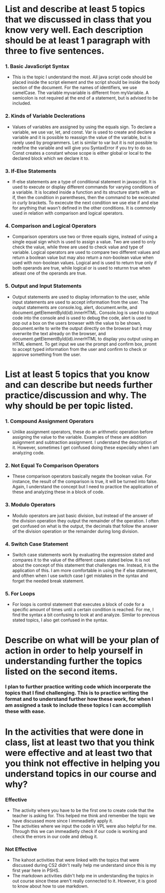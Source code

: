 # List and describe at least 5 topics that we discussed in class that you know very well. Each description should be at least 1 paragraph with three to five sentences.

### 1. **Basic JavaScript Syntax**
* This is the topic I understand the most. All java script code should be placed inside the script element and the script should be inside the body section of the document. For the names of identifiers, we use camelCase. The variable myvariable is different from myVariable. A semicolon is not required at the end of a statement, but is advised to be included. 
### 2. **Kinds of Variable Declerations**
* Values of variables are assigned by using the equals sign. To declare a variable, we use var, let, and const. Var is used to create and declare a variable and it is possible to reassign the value of the variable, but is rarely used by programmers. Let is similar to var but it is not possible to redefine the variable and will give you SyntaxError if you try to do so. Const creates a constant whose scope is either global or local to the declared block which we declare it to. 
### 3. **If-Else Statements**
* If-else statements are a type of conditional statement in javascript. It is used to execute or display different commands for varying conditions of a variable. It is located inside a function and its structure starts with an if, then the condition in parentheses, then the command to be excecuted in curly brackets. To excecute the next condition we use else if and else for anything that wasn't defined in the other conditions. It is commonly used in relation with comparison and logical operators.
### 4. **Comparison and Logical Operators**
* Comparison operators use two or three equals signs, instead of using a single equal sign which is used to assign a value. Two are used to only check the value, while three are used to check value and type of variable. Logical operators are used to compare two different values and return a boolean value but may also return a non-boolean value when used with non-boolean values. Logical and is used to return true only if both operands are true, while logical or is used to returnn true when atleast one of the operands are true.
### 5. **Output and Input Statements**
* Output statements are used to display information to the user, while input statements are used to accept information from the user. The output statements are console.log, alert, document.write, and document.getElementById(id).innerHTML. Console.log is used to output code into the console and is used to debug the code, alert is used to pop out a box on the users browser with the value to be shown, document.write to write the output directly on the browser but it may overwrite the text already on the browser, and document.getElementById(id).innerHTML to display you output using an HTML element. To get input we use the prompt and confirm box, promt to accept typed information from the user and confirm to check or approve something from the user.

# List at least 5 topics that you know and can describe but needs further practice/discussion and why. The why should be per topic listed.
### 1. **Compound Assignment Operators**
* Unlike assignment operators, these do an arithmetic operation before assigning the value to the variable. Examples of these are addition asiignment and subtraction assignment. I understand the description of it. However, sometimes I get confused doing these especially when I am analyzing code. 
### 2. **Not Equal To Comparison Operators**
* These comparison operators basically negate the boolean value. For instance, the result of the comparison is true, it will be turned into false. Again, I understand the concept but I need to practice the application of these and analyzing these in a block of code.
### 3. **Modulo Operators**
* Modulo operators are just basic division, but instead of the answer of the division operation they output the remainder of the operation. I often get confused on what is the output, the decimals that follow the answer of the division operation or the remainder during long division. 
### 4. **Switch Case Statement**
* Switch case statements work by evaluating the expression stated and compares it to the value of the different cases stated below. It is not about the concept of this statement that challenges me. Instead, it is the application of this. I am more comfortable in using the if else statement, and ofthen when I use switch case I get mistakes in the syntax and forget the needed break statement.
### 5. **For Loops** 
* For loops is control statement that executes a block of code for a specific amount of times until a certain condition is reached. For me, I find the syntax a bit confusing to look at and analyze. Similar to previous stated topics, I also get confused in the syntax. 

# Describe on what will be your plan of action in order to help yourself in understanding further the topics listed on the second items.
### I plan to further practice writing code which incorperate the topics that I find challenging. This is to practice writing the format and to understand further how these work, for when I am assigned a task to include these topics I can accomplish these with ease.

# In the activities that were done in class, list at least two that you think were effective and at least two that you think not effective in helping you understand topics in our course and why?
### **Effective**
* The activity where you have to be the first one to create code that the teacher is asking for. This helped me think and remember the topic we have discussed more since I immeadietly apply it. 
* The activities where we input the code in VPL were also helpful for me. Through this we can immeadietly check if our code is working and check the errors in our code and debug it.
### **Not Effective**
* The kahoot activities that were linked with the topics that were discussed during CS2 didn't really help me understand since this is my first year here in PSHS. 
* The markdown activities didn't help me in understanding the topics in out course since these aren't really connected to it. However, it is good to know about how to use markdown. 